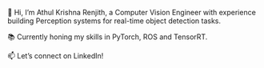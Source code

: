 👋 Hi, I’m Athul Krishna Renjith, a Computer Vision Engineer with experience building Perception systems for real-time object detection tasks.

📚 Currently honing my skills in PyTorch, ROS and TensorRT.

📫 Let’s connect on LinkedIn!
<!---
AthulKrishnaRenjith/AthulKrishnaRenjith is a ✨ special ✨ repository because its `README.md` (this file) appears on your GitHub profile.
You can click the Preview link to take a look at your changes.
--->
